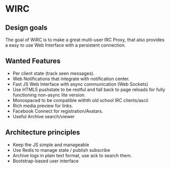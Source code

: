 # WIRC

## Design goals

The goal of WiRC is to make a great multi-user IRC Proxy, that also provides a easy to use Web Interface with a persistent connection.

## Wanted Features

* Per client state (track seen messages).
* Web Notifications that integrate with notification center.
* Fast JS Web Interface with async communication (Web Sockets)
* Use HTML5 pushstate to be restful and fall back to page reloads for fully functioning non-async lite version.
* Monospaced to be compatible withth old school IRC clients/ascii 
* Rich media preview for links.
* Facebook Connect for registration/Avatars.
* Useful Archive search/viewer

## Architecture principles 
* Keep the JS simple and manageable
* Use Redis to manage state / publish subscribe
* Archive logs in plain text format, use ack to search them.
* Bootstrap-based user interface